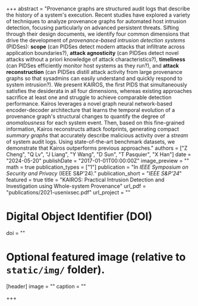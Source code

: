 +++
abstract = "Provenance graphs are structured audit logs that describe the history of a system's execution. Recent studies have explored a variety of techniques to analyze provenance graphs for automated host intrusion detection, focusing particularly on advanced persistent threats. Sifting through their design documents, we identify four common dimensions that drive the development of *provenance-based intrusion detection systems* (PIDSes): **scope** (can PIDSes detect modern attacks that infiltrate across application boundaries?), **attack agnosticity** (can PIDSes detect novel attacks without a priori knowledge of attack characteristics?), **timeliness** (can PIDSes efficiently monitor host systems as they run?), and **attack reconstruction** (can PIDSes distill attack activity from large provenance graphs so that sysadmins can easily understand and quickly respond to system intrusion?). We present KAIROS, the first PIDS that simultaneously satisfies the desiderata in all four dimensions, whereas existing approaches sacrifice at least one and struggle to achieve comparable detection performance. Kairos leverages a novel graph neural network-based encoder-decoder architecture that learns the temporal evolution of a provenance graph's structural changes to quantify the degree of *anomalousness* for each system event. Then, based on this fine-grained information, Kairos reconstructs attack footprints, generating compact *summary graphs* that accurately describe malicious activity over a *stream* of system audit logs. Using state-of-the-art benchmark datasets, we demonstrate that Kairos outperforms previous approaches."
authors = ["Z Cheng", "Q Lv", "J Liang", "Y Wang", "D Sun", "T Pasquier", "X Han"]
date = "2024-05-20"
publishDate = "2017-01-01T00:00:00Z"
image_preview = ""
math = true
publication_types = ["1"]
publication = "In *IEEE Symposium on Security and Privacy* (IEEE S&P'24)."
publication_short = "*IEEE S&P'24*"
featured = true
title = "KAIROS: Practical Intrusion Detection and Investigation using Whole-system Provenance"
url_pdf = "publications/2021-usenixsec.pdf"
url_project = ""

# Digital Object Identifier (DOI)
doi = ""

# Optional featured image (relative to `static/img/` folder).
[header]
image = ""
caption = ""

+++
